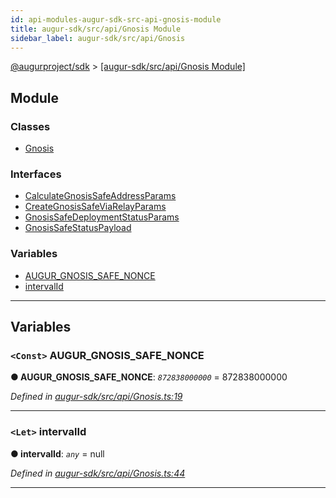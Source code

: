 ```yaml
---
id: api-modules-augur-sdk-src-api-gnosis-module
title: augur-sdk/src/api/Gnosis Module
sidebar_label: augur-sdk/src/api/Gnosis
---
```


[@augurproject/sdk](api-readme.md) > [[augur-sdk/src/api/Gnosis Module]](api-modules-augur-sdk-src-api-gnosis-module.md)

## Module

### Classes

* [Gnosis](api-classes-augur-sdk-src-api-gnosis-gnosis.md)

### Interfaces

* [CalculateGnosisSafeAddressParams](api-interfaces-augur-sdk-src-api-gnosis-calculategnosissafeaddressparams.md)
* [CreateGnosisSafeViaRelayParams](api-interfaces-augur-sdk-src-api-gnosis-creategnosissafeviarelayparams.md)
* [GnosisSafeDeploymentStatusParams](api-interfaces-augur-sdk-src-api-gnosis-gnosissafedeploymentstatusparams.md)
* [GnosisSafeStatusPayload](api-interfaces-augur-sdk-src-api-gnosis-gnosissafestatuspayload.md)

### Variables

* [AUGUR_GNOSIS_SAFE_NONCE](api-modules-augur-sdk-src-api-gnosis-module.md#augur_gnosis_safe_nonce)
* [intervalId](api-modules-augur-sdk-src-api-gnosis-module.md#intervalid)

---

## Variables

<a id="augur_gnosis_safe_nonce"></a>

### `<Const>` AUGUR_GNOSIS_SAFE_NONCE

**● AUGUR_GNOSIS_SAFE_NONCE**: *`872838000000`* = 872838000000

*Defined in [augur-sdk/src/api/Gnosis.ts:19](https://github.com/AugurProject/augur/blob/1e1466f1d3/packages/augur-sdk/src/api/Gnosis.ts#L19)*

___
<a id="intervalid"></a>

### `<Let>` intervalId

**● intervalId**: *`any`* =  null

*Defined in [augur-sdk/src/api/Gnosis.ts:44](https://github.com/AugurProject/augur/blob/1e1466f1d3/packages/augur-sdk/src/api/Gnosis.ts#L44)*

___

